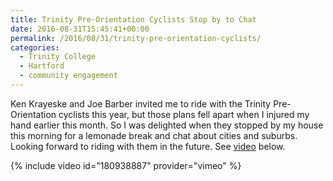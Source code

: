 ```yaml
---
title: Trinity Pre-Orientation Cyclists Stop by to Chat
date: 2016-08-31T15:45:41+00:00
permalink: /2016/08/31/trinity-pre-orientation-cyclists/
categories:
  - Trinity College
  - Hartford
  - community engagement
---
```

Ken Krayeske and Joe Barber invited me to ride with the Trinity Pre-Orientation cyclists this year, but those plans fell apart when I injured my hand earlier this month. So I was delighted when they stopped by my house this morning for a lemonade break and chat about cities and suburbs. Looking forward to riding with them in the future. See [video](https://vimeo.com/180938887) below.

{% include video id="180938887" provider="vimeo" %}
